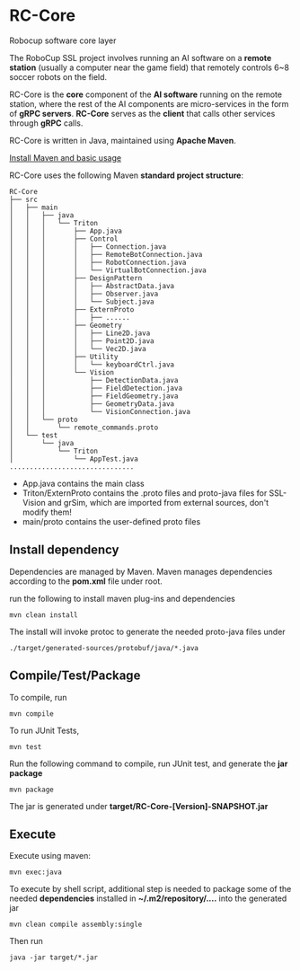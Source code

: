 # RC-Core

Robocup software core layer

The RoboCup SSL project involves running an AI software on a **remote station** (usually a computer near the game field) that remotely controls 6~8 soccer robots on the field. 

RC-Core is the **core** component of the **AI software** running on the remote station, where the rest of the AI components are micro-services in the form of **gRPC servers**. **RC-Core** serves as the **client** that calls other services through **gRPC** calls.

RC-Core is written in Java, maintained using **Apache Maven**.

[Install Maven and basic usage](https://github.com/IEEE-UCSD-RoboCup-2020/SoftExamples-Repo/blob/master/Docs/maven.md)

RC-Core uses the following Maven **standard project structure**:

```shell
RC-Core
├── src
│   ├── main
│   │   ├── java
│   │   │   └── Triton
│   │   │       ├── App.java
│   │   │       ├── Control
│   │   │       │   ├── Connection.java
│   │   │       │   ├── RemoteBotConnection.java
│   │   │       │   ├── RobotConnection.java
│   │   │       │   └── VirtualBotConnection.java
│   │   │       ├── DesignPattern
│   │   │       │   ├── AbstractData.java
│   │   │       │   ├── Observer.java
│   │   │       │   └── Subject.java
│   │   │       ├── ExternProto
│   │   │       │   ├── ......
│   │   │       ├── Geometry
│   │   │       │   ├── Line2D.java
│   │   │       │   ├── Point2D.java
│   │   │       │   └── Vec2D.java
│   │   │       ├── Utility
│   │   │       │   └── keyboardCtrl.java
│   │   │       └── Vision
│   │   │           ├── DetectionData.java
│   │   │           ├── FieldDetection.java
│   │   │           ├── FieldGeometry.java
│   │   │           ├── GeometryData.java
│   │   │           └── VisionConnection.java
│   │   └── proto
│   │       └── remote_commands.proto
│   └── test
│       └── java
│           └── Triton
│               └── AppTest.java
...............................
```

* App.java contains the main class
* Triton/ExternProto contains the .proto files and proto-java files for SSL-Vision and grSim, which are imported from external sources, don't modify them!
* main/proto contains the user-defined proto files



## Install dependency

Dependencies are managed by Maven. Maven manages dependencies according to the **pom.xml** file under root.

run the following to install maven plug-ins and dependencies

```shell
mvn clean install
```

The install will invoke protoc to generate the needed proto-java files under

```shell
./target/generated-sources/protobuf/java/*.java
```



## Compile/Test/Package

To compile, run

```shell
mvn compile
```



To run JUnit Tests, 

```shell
mvn test
```



Run the following command to compile, run JUnit test, and generate the **jar package**

```shell
mvn package
```

The jar is generated under **target/RC-Core-[Version]-SNAPSHOT.jar**



## Execute

Execute using maven:

```
mvn exec:java
```



To execute by shell script, additional step is needed to package some of the needed **dependencies** installed in   **~/.m2/repository/....**  into the generated jar

```shell
mvn clean compile assembly:single
```

Then run

```shell
java -jar target/*.jar
```



